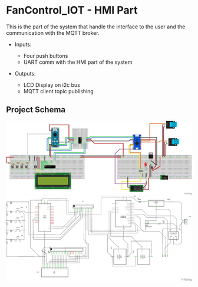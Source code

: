# FanControl_IOT - HMI Part

This is the part of the system that handle the interface to the user and the communication with the MQTT broker.

* Inputs:
	* Four push buttons
	* UART comm with the HMI part of the system

* Outputs:
	* LCD Display on i2c bus
	* MQTT client topic publishing

## Project Schema
![Breadboard view of the project](../docs/FanControl_IOT_v3-1_bb.png)
![Schematics of the project](../docs/FanControl_IOT_v3-1_schem.png)

